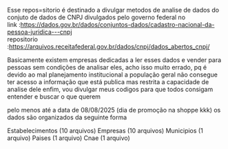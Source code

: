 Esse repos=sitorio é destinado a divulgar metodos de analise de dados do conjuto de dados de CNPJ divulgados pelo governo federal no  
link :https://dados.gov.br/dados/conjuntos-dados/cadastro-nacional-da-pessoa-juridica---cnpj  
repositorio :https://arquivos.receitafederal.gov.br/dados/cnpj/dados_abertos_cnpj/


Basicamente existem empresas dedicadas a ler esses dados e vender para pessoas sem condições de analisar eles, acho isso muito errado, pq é devido
ao mal planejamento institucional a população geral não consegue ter acesso a informação que está publica mas restrita a capacidade de analise dele
enfim, vou divulgar meus codigos para que todos consigam entender e buscar o que querem


pelo menos até a data de 08/08/2025 (dia de promoção na shoppe kkk)
os dados são organizados da seguinte forma

Estabelecimentos (10 arquivos)
Empresas (10 arquivos)
Municipios (1 arquivo)
Paises (1 arquivo)
Cnae (1 arquivo)


